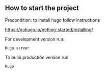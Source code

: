 ## How to start the project
Precondition: to install hugo follow instructions

https://gohugo.io/getting-started/installing/

For development version run:
```
hugo server
```

To build production version run

```
hugo
```